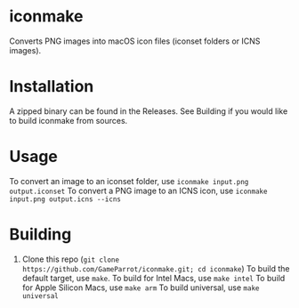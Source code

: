 # iconmake
Converts PNG images into macOS icon files (iconset folders or ICNS images).
# Installation
A zipped binary can be found in the Releases. See Building if you would like to build iconmake from sources.
# Usage
To convert an image to an iconset folder, use ```iconmake input.png output.iconset```
To convert a PNG image to an ICNS icon, use ```iconmake input.png output.icns --icns```
# Building
1. Clone this repo (```git clone https://github.com/GameParrot/iconmake.git; cd iconmake```)
To build the default target, use ```make```.
To build for Intel Macs, use ```make intel```
To build for Apple Silicon Macs, use ```make arm```
To build universal, use ```make universal```
